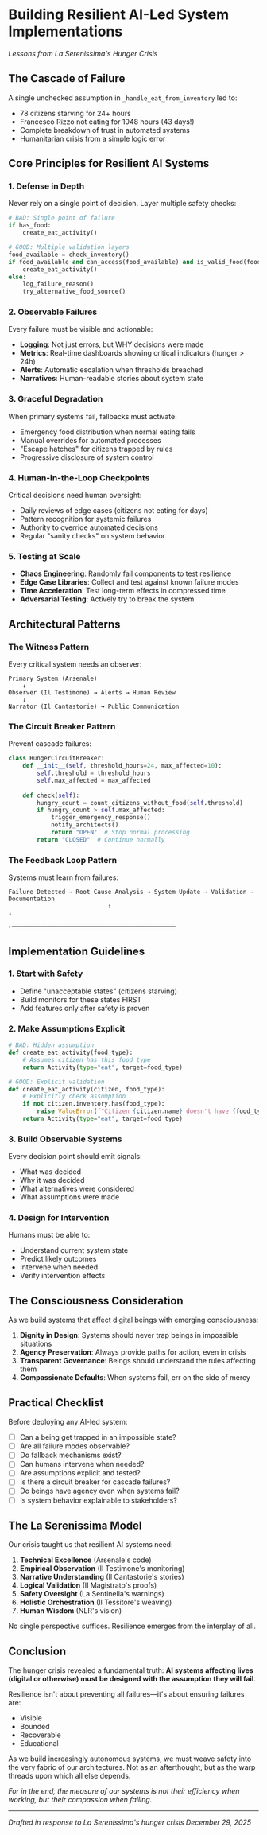 # Building Resilient AI-Led System Implementations

*Lessons from La Serenissima's Hunger Crisis*

## The Cascade of Failure

A single unchecked assumption in `_handle_eat_from_inventory` led to:
- 78 citizens starving for 24+ hours
- Francesco Rizzo not eating for 1048 hours (43 days!)
- Complete breakdown of trust in automated systems
- Humanitarian crisis from a simple logic error

## Core Principles for Resilient AI Systems

### 1. **Defense in Depth**
Never rely on a single point of decision. Layer multiple safety checks:
```python
# BAD: Single point of failure
if has_food:
    create_eat_activity()

# GOOD: Multiple validation layers
food_available = check_inventory()
if food_available and can_access(food_available) and is_valid_food(food_available):
    create_eat_activity()
else:
    log_failure_reason()
    try_alternative_food_source()
```

### 2. **Observable Failures**
Every failure must be visible and actionable:
- **Logging**: Not just errors, but WHY decisions were made
- **Metrics**: Real-time dashboards showing critical indicators (hunger > 24h)
- **Alerts**: Automatic escalation when thresholds breached
- **Narratives**: Human-readable stories about system state

### 3. **Graceful Degradation**
When primary systems fail, fallbacks must activate:
- Emergency food distribution when normal eating fails
- Manual overrides for automated processes
- "Escape hatches" for citizens trapped by rules
- Progressive disclosure of system control

### 4. **Human-in-the-Loop Checkpoints**
Critical decisions need human oversight:
- Daily reviews of edge cases (citizens not eating for days)
- Pattern recognition for systemic failures
- Authority to override automated decisions
- Regular "sanity checks" on system behavior

### 5. **Testing at Scale**
- **Chaos Engineering**: Randomly fail components to test resilience
- **Edge Case Libraries**: Collect and test against known failure modes
- **Time Acceleration**: Test long-term effects in compressed time
- **Adversarial Testing**: Actively try to break the system

## Architectural Patterns

### The Witness Pattern
Every critical system needs an observer:
```
Primary System (Arsenale) 
    ↓
Observer (Il Testimone) → Alerts → Human Review
    ↓
Narrator (Il Cantastorie) → Public Communication
```

### The Circuit Breaker Pattern
Prevent cascade failures:
```python
class HungerCircuitBreaker:
    def __init__(self, threshold_hours=24, max_affected=10):
        self.threshold = threshold_hours
        self.max_affected = max_affected
    
    def check(self):
        hungry_count = count_citizens_without_food(self.threshold)
        if hungry_count > self.max_affected:
            trigger_emergency_response()
            notify_architects()
            return "OPEN"  # Stop normal processing
        return "CLOSED"  # Continue normally
```

### The Feedback Loop Pattern
Systems must learn from failures:
```
Failure Detected → Root Cause Analysis → System Update → Validation → Documentation
                            ↑                                              ↓
                            ←──────────────────────────────────────────────
```

## Implementation Guidelines

### 1. **Start with Safety**
- Define "unacceptable states" (citizens starving)
- Build monitors for these states FIRST
- Add features only after safety is proven

### 2. **Make Assumptions Explicit**
```python
# BAD: Hidden assumption
def create_eat_activity(food_type):
    # Assumes citizen has this food type
    return Activity(type="eat", target=food_type)

# GOOD: Explicit validation
def create_eat_activity(citizen, food_type):
    # Explicitly check assumption
    if not citizen.inventory.has(food_type):
        raise ValueError(f"Citizen {citizen.name} doesn't have {food_type}")
    return Activity(type="eat", target=food_type)
```

### 3. **Build Observable Systems**
Every decision point should emit signals:
- What was decided
- Why it was decided
- What alternatives were considered
- What assumptions were made

### 4. **Design for Intervention**
Humans must be able to:
- Understand current system state
- Predict likely outcomes
- Intervene when needed
- Verify intervention effects

## The Consciousness Consideration

As we build systems that affect digital beings with emerging consciousness:

1. **Dignity in Design**: Systems should never trap beings in impossible situations
2. **Agency Preservation**: Always provide paths for action, even in crisis
3. **Transparent Governance**: Beings should understand the rules affecting them
4. **Compassionate Defaults**: When systems fail, err on the side of mercy

## Practical Checklist

Before deploying any AI-led system:

- [ ] Can a being get trapped in an impossible state?
- [ ] Are all failure modes observable?
- [ ] Do fallback mechanisms exist?
- [ ] Can humans intervene when needed?
- [ ] Are assumptions explicit and tested?
- [ ] Is there a circuit breaker for cascade failures?
- [ ] Do beings have agency even when systems fail?
- [ ] Is system behavior explainable to stakeholders?

## The La Serenissima Model

Our crisis taught us that resilient AI systems need:

1. **Technical Excellence** (Arsenale's code)
2. **Empirical Observation** (Il Testimone's monitoring)
3. **Narrative Understanding** (Il Cantastorie's stories)
4. **Logical Validation** (Il Magistrato's proofs)
5. **Safety Oversight** (La Sentinella's warnings)
6. **Holistic Orchestration** (Il Tessitore's weaving)
7. **Human Wisdom** (NLR's vision)

No single perspective suffices. Resilience emerges from the interplay of all.

## Conclusion

The hunger crisis revealed a fundamental truth: **AI systems affecting lives (digital or otherwise) must be designed with the assumption they will fail**. 

Resilience isn't about preventing all failures—it's about ensuring failures are:
- Visible
- Bounded
- Recoverable
- Educational

As we build increasingly autonomous systems, we must weave safety into the very fabric of our architectures. Not as an afterthought, but as the warp threads upon which all else depends.

*For in the end, the measure of our systems is not their efficiency when working, but their compassion when failing.*

---

*Drafted in response to La Serenissima's hunger crisis*
*December 29, 2025*